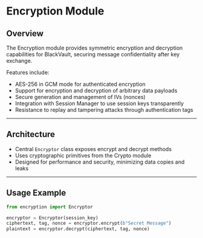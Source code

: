 # Encryption Module

## Overview

The Encryption module provides symmetric encryption and decryption capabilities for BlackVault, securing message confidentiality after key exchange.

Features include:

- AES-256 in GCM mode for authenticated encryption  
- Support for encryption and decryption of arbitrary data payloads  
- Secure generation and management of IVs (nonces)  
- Integration with Session Manager to use session keys transparently  
- Resistance to replay and tampering attacks through authentication tags

---

## Architecture

- Central `Encryptor` class exposes encrypt and decrypt methods  
- Uses cryptographic primitives from the Crypto module  
- Designed for performance and security, minimizing data copies and leaks

---

## Usage Example

```python
from encryption import Encryptor

encryptor = Encryptor(session_key)
ciphertext, tag, nonce = encryptor.encrypt(b"Secret Message")
plaintext = encryptor.decrypt(ciphertext, tag, nonce)
